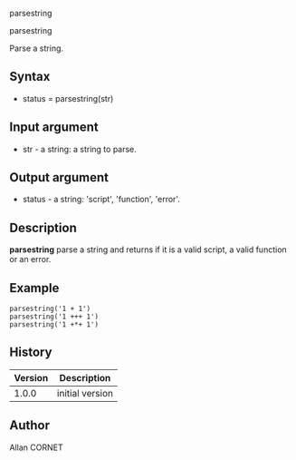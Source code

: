 



parsestring


parsestring

Parse a string.

## Syntax

- status = parsestring(str)

## Input argument

 - str - a string: a string to parse.

## Output argument

 - status - a string: 'script', 'function', 'error'.

## Description


  <p><b>parsestring</b> parse a string and returns if it is a valid script, a valid function or an error.</p>


## Example

```Nelson
parsestring('1 + 1')
parsestring('1 +++ 1')
parsestring('1 +*+ 1')
```

## History

|Version|Description|
|------|------|
|1.0.0|initial version|


## Author

Allan CORNET



